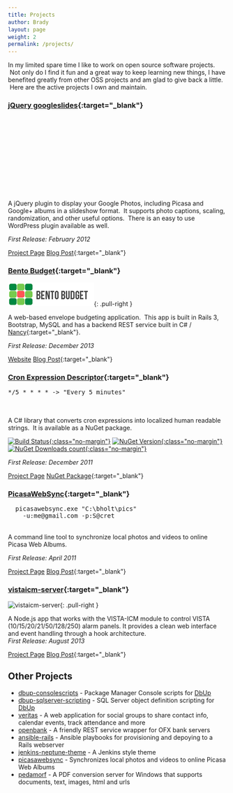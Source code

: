 ```yaml
---
title: Projects
author: Brady
layout: page
weight: 2
permalink: /projects/
---
```

In my limited spare time I like to work on open source software projects.  Not only do I find it fun and a great way to keep learning new things, I have benefited greatly from other OSS projects and am glad to give back a little.  Here are the active projects I own and maintain.

### [jQuery googleslides](http://bradyholt.github.io/jquery-googleslides/){:target="_blank"}
<div class="google-slides pull-right" style="width:262px; height:176px;" data-userid="115528839112598673902" data-albumid="5710317752556741025" data-imgmax="260"></div>

A jQuery plugin to display your Google Photos, including Picasa and Google+ albums in a slideshow format.  It supports photo captions, scaling, randomization, and other useful options.  There is an easy to use WordPress plugin available as well.

*First Release: February 2012*

[Project Page](http://bradyholt.github.io/jquery-googleslides/) [Blog Post](/jquery-googleslides-project/){:target="_blank"}

### [Bento Budget](http://www.bentobudget.com){:target="_blank"}
![Bento Budget](/media/logo-small.png){: .pull-right }

A web-based envelope budgeting application.  This app is built in Rails 3, Bootstrap, MySQL and has a backend REST service built in C# / [Nancy](http://nancyfx.org/){:target="_blank"}.

*First Release: December 2013*

[Website](http://www.bentobudget.com/) [Blog Post](/bento-budget/){:target="_blank"}

### [Cron Expression Descriptor](http://cronexpressiondescriptor.azurewebsites.net/){:target="_blank"}
<div class="pull-right" style="height: 50px; width: 300px;">
  <pre>*/5 * * * * -&gt; "Every 5 minutes"</pre>
</div>

A C# library that converts cron expressions into localized human readable strings.  It is available as a NuGet package.

[![Build Status](https://img.shields.io/travis/bradyholt/cron-expression-descriptor.svg?branch=master){:class="no-margin"}](https://travis-ci.org/bradyholt/cron-expression-descriptor)
[![NuGet Version](https://img.shields.io/nuget/v/CronExpressionDescriptor.svg){:class="no-margin"}](https://www.nuget.org/packages/CronExpressionDescriptor/)
[![NuGet Downloads count](https://img.shields.io/nuget/dt/CronExpressionDescriptor.svg){:class="no-margin"}](https://www.nuget.org/packages/CronExpressionDescriptor/)

*First Release: December 2011*

[Project Page](http://cronexpressiondescriptor.azurewebsites.net/) [NuGet Package](https://www.nuget.org/packages/CronExpressionDescriptor/){:target="_blank"}

### [PicasaWebSync](http://bradyholt.github.io/picasawebsync/){:target="_blank"}
<div class="pull-right" style="height: 50px; width: 375px;">
  <pre>
  picasawebsync.exe "C:\bholt\pics"
    -u:me@gmail.com -p:S@cret</pre>
</div>

A command line tool to synchronize local photos and videos to online Picasa Web Albums.

*First Release: April 2011*

[Project Page](http://bradyholt.github.io/picasawebsync/) [Blog Post](/picasawebsync-project){:target="_blank"}

### [vistaicm-server](https://github.com/bradyholt/vistaicm-server){:target="_blank"}
![vistaicm-server](https://raw.github.com/bradyholt/vistaicm-server/gh-pages/screenshot.png){: .pull-right }

A Node.js app that works with the VISTA-ICM module to control VISTA (10/15/20/21/50/128/250) alarm panels. It provides a clean web interface and event handling through a hook architecture.<br /> <em>First Release: August 2013</em>

[Project Page](https://github.com/bradyholt/vistaicm-server/) [Blog Post](/vistaicm-server){:target="_blank"}

## Other Projects

- [dbup-consolescripts](https://github.com/bradyholt/dbup-consolescripts) - Package Manager Console scripts for [DbUp](https://dbup.github.io/)
- [dbup-sqlserver-scripting](https://github.com/bradyholt/dbup-sqlserver-scripting) - SQL Server object definition scripting for [DbUp](https://dbup.github.io/)
- [veritas](https://github.com/bradyholt/veritas) - A web application for social groups to share contact info, calendar events, track attendance and more
- [openbank](https://github.com/bradyholt/openbank) - A friendly REST service wrapper for OFX bank servers
- [ansible-rails](https://github.com/bradyholt/ansible-rails) - Ansible playbooks for provisioning and depoying to a Rails webserver
- [jenkins-neptune-theme](https://github.com/bradyholt/jenkins-neptune-theme) - A Jenkins style theme
- [picasawebsync](https://github.com/bradyholt/picasawebsync) - Synchronizes local photos and videos to online Picasa Web Albums
- [pedamorf](https://github.com/bradyholt/pedamorf) - A PDF conversion server for Windows that supports documents, text, images, html and urls

<link href="/lib/googleslides/jquery.googleslides.css" rel="stylesheet" type="text/css" />
 <script src="https://code.jquery.com/jquery-2.1.4.min.js" type="text/javascript"></script>
 <script src="/lib/googleslides/jquery.googleslides.js" type="text/javascript"></script>
 <script>
  $(document).ready(function(){
    $('.google-slides').each(function(index) {
      var options = {
         userid: $(this).attr('data-userid'),
         albumid: $(this).attr('data-albumid'),
         imgmax: $(this).attr('data-imgmax'),
         maxresults: 100
      };

      $(this).googleslides(options);
    });
  });
 </script>
